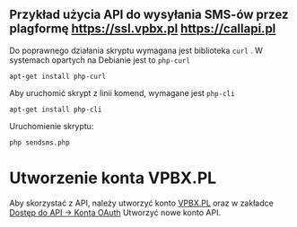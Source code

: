 ## Przykład użycia API do wysyłania SMS-ów przez plagformę https://ssl.vpbx.pl https://callapi.pl

Do poprawnego działania skryptu wymagana jest biblioteka `curl` . W systemach opartych na Debianie jest to `php-curl`

```
apt-get install php-curl
```

Aby uruchomić skrypt z linii komend, wymagane jest `php-cli`

```
apt-get install php-cli
```

Uruchomienie skryptu:

```
php sendsms.php
```

# Utworzenie konta VPBX.PL

Aby skorzystać z API, należy utworzyć konto [VPBX.PL](https://ssl.vpbx.pl) oraz w zakładce  [Dostęp do API -> Konta OAuth](https://ssl.vpbx.pl/apiaccounts/view) Utworzyć nowe konto API.


